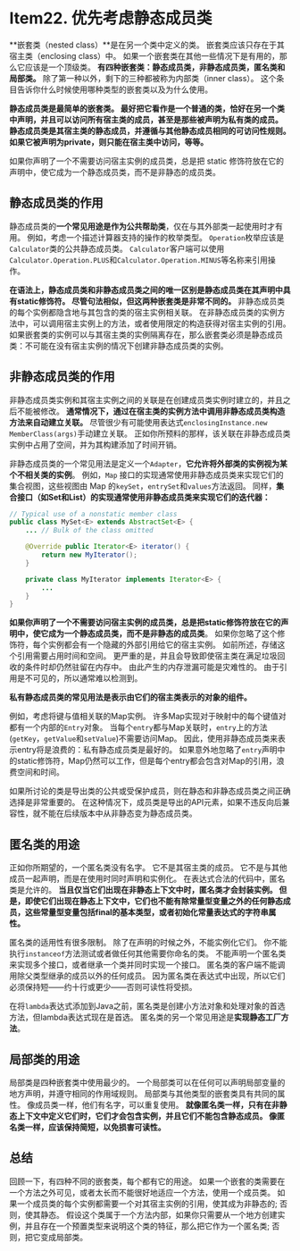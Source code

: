 # Item22. 优先考虑静态成员类



**嵌套类（nested class）**是在另一个类中定义的类。 嵌套类应该只存在于其宿主类（enclosing class）中。 如果一个嵌套类在其他一些情况下是有用的，那么它应该是一个顶级类。 **有四种嵌套类：静态成员类，非静态成员类，匿名类和局部类。** 除了第一种以外，剩下的三种都被称为内部类（inner class）。 这个条目告诉你什么时候使用哪种类型的嵌套类以及为什么使用。

**静态成员类是最简单的嵌套类。 最好把它看作是一个普通的类，恰好在另一个类中声明，并且可以访问所有宿主类的成员，甚至是那些被声明为私有类的成员。 静态成员类是其宿主类的静态成员，并遵循与其他静态成员相同的可访问性规则。 如果它被声明为private，则只能在宿主类中访问，等等。**



如果你声明了一个不需要访问宿主实例的成员类，总是把 static 修饰符放在它的声明中，使它成为一个静态成员类，而不是非静态的成员类。

## 静态成员类的作用

静态成员类的**一个常见用途是作为公共帮助类**，仅在与其外部类一起使用时才有用。 例如，考虑一个描述计算器支持的操作的枚举类型。 `Operation`枚举应该是`Calculator`类的公共静态成员类。 `Calculator`客户端可以使用`Calculator.Operation.PLUS`和`Calculator.Operation.MINUS`等名称来引用操作。

**在语法上，静态成员类和非静态成员类之间的唯一区别是静态成员类在其声明中具有static修饰符。 尽管句法相似，但这两种嵌套类是非常不同的。** 非静态成员类的每个实例都隐含地与其包含的类的宿主实例相关联。 在非静态成员类的实例方法中，可以调用宿主实例上的方法，或者使用限定的构造获得对宿主实例的引用。 如果嵌套类的实例可以与其宿主类的实例隔离存在，那么嵌套类必须是静态成员类：不可能在没有宿主实例的情况下创建非静态成员类的实例。



## 非静态成员类的作用

非静态成员类实例和其宿主实例之间的关联是在创建成员类实例时建立的，并且之后不能被修改。 **通常情况下，通过在宿主类的实例方法中调用非静态成员类构造方法来自动建立关联。** 尽管很少有可能使用表达式`enclosingInstance.new MemberClass(args)`手动建立关联。 正如你所预料的那样，该关联在非静态成员类实例中占用了空间，并为其构建添加了时间开销。

非静态成员类的一个常见用法是定义一个`Adapter`，**它允许将外部类的实例视为某个不相关类的实例**。 例如，`Map` 接口的实现通常使用非静态成员类来实现它们的集合视图，这些视图由 Map 的`keySet`，`entrySet`和`values`方法返回。 同样，**集合接口（如Set和List）的实现通常使用非静态成员类来实现它们的迭代器：**

```java
// Typical use of a nonstatic member class
public class MySet<E> extends AbstractSet<E> {
    ... // Bulk of the class omitted

    @Override public Iterator<E> iterator() {
        return new MyIterator();
    }

    private class MyIterator implements Iterator<E> {
        ...
    }
}
```

**如果你声明了一个不需要访问宿主实例的成员类，总是把static修饰符放在它的声明中，使它成为一个静态成员类，而不是非静态的成员类**。 如果你忽略了这个修饰符，每个实例都会有一个隐藏的外部引用给它的宿主实例。 如前所述，存储这个引用需要占用时间和空间。 更严重的是，并且会导致即使宿主类在满足垃圾回收的条件时却仍然驻留在内存中。 由此产生的内存泄漏可能是灾难性的。 由于引用是不可见的，所以通常难以检测到。

**私有静态成员类的常见用法是表示由它们的宿主类表示的对象的组件。**

 例如，考虑将键与值相关联的Map实例。 许多Map实现对于映射中的每个键值对都有一个内部的`Entry`对象。 当每个`entry`都与Map关联时，`entry`上的方法(`getKey`，`getValue`和`setValue`)不需要访问Map。 因此，使用非静态成员类来表示entry将是浪费的：私有静态成员类是最好的。 如果意外地忽略了`entry`声明中的static修饰符，Map仍然可以工作，但是每个entry都会包含对Map的引用，浪费空间和时间。

如果所讨论的类是导出类的公共或受保护成员，则在静态和非静态成员类之间正确选择是非常重要的。 在这种情况下，成员类是导出的API元素，如果不违反向后兼容性，就不能在后续版本中从非静态变为静态成员类。



## 匿名类的用途

正如你所期望的，一个匿名类没有名字。 它不是其宿主类的成员。 它不是与其他成员一起声明，而是在使用时同时声明和实例化。 在表达式合法的代码中，匿名类是允许的。 **当且仅当它们出现在非静态上下文中时，匿名类才会封装实例。 但是，即使它们出现在静态上下文中，它们也不能有除常量型变量之外的任何静态成员，这些常量型变量包括final的基本类型，或者初始化常量表达式的字符串属性。**

匿名类的适用性有很多限制。 除了在声明的时候之外，不能实例化它们。 你不能执行`instanceof`方法测试或者做任何其他需要你命名的类。 不能声明一个匿名类来实现多个接口，或者继承一个类并同时实现一个接口。 匿名类的客户端不能调用除父类型继承的成员以外的任何成员。 因为匿名类在表达式中出现，所以它们必须保持短——约十行或更少——否则可读性将受损。



在将`lambda`表达式添加到Java之前，匿名类是创建小方法对象和处理对象的首选方法，但lambda表达式现在是首选。 匿名类的另一个常见用途是**实现静态工厂方法**。





## 局部类的用途



局部类是四种嵌套类中使用最少的。 一个局部类可以在任何可以声明局部变量的地方声明，并遵守相同的作用域规则。 局部类与其他类型的嵌套类具有共同的属性。 像成员类一样，他们有名字，可以重复使用。 **就像匿名类一样，只有在非静态上下文中定义它们时，它们才会包含实例，并且它们不能包含静态成员。 像匿名类一样，应该保持简短，以免损害可读性。**



## 总结



回顾一下，有四种不同的嵌套类，每个都有它的用途。 如果一个嵌套的类需要在一个方法之外可见，或者太长而不能很好地适应一个方法，使用一个成员类。 如果一个成员类的每个实例都需要一个对其宿主实例的引用，使其成为非静态的; 否则，使其静态。 假设这个类属于一个方法内部，如果你只需要从一个地方创建实例，并且存在一个预置类型来说明这个类的特征，那么把它作为一个匿名类; 否则，把它变成局部类。

